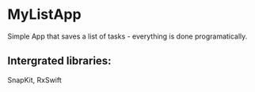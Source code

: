 # MyListApp
Simple App that saves a list of tasks - everything is done programatically.

## Intergrated libraries:
SnapKit, RxSwift

